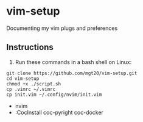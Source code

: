 # vim-setup

Documenting my vim plugs and preferences

## Instructions

1. Run these commands in a bash shell on Linux:

```
git clone https://github.com/mgt20/vim-setup.git
cd vim-setup
chmod +x ./script.sh
cp .vimrc ~/.vimrc
cp init.vim ~/.config/nvim/init.vim
```

- nvim
- :CocInstall coc-pyright coc-docker
